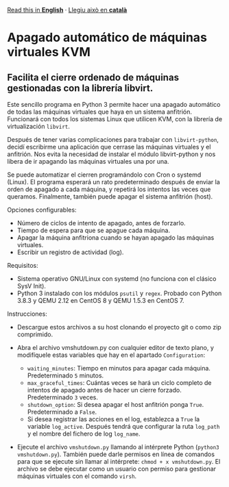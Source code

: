 [Read this in **English**](README.md) · [Llegiu això en **català**](README.ca.md)

# Apagado automático de máquinas virtuales KVM
## Facilita el cierre ordenado de máquinas gestionadas con la librería libvirt.

Este sencillo programa en Python 3 permite hacer una apagado automático de todas las máquinas virtuales que haya en un sistema anfitrión. Funcionará con todos los sistemas Linux que utilicen KVM, con la librería de virtualización ```libvirt```.

Después de tener varias complicaciones para trabajar con ```libvirt-python```, decidí escribirme una aplicación que cerrase las máquinas virtuales y el anfitrión. Nos evita la necesidad de instalar el módulo libvirt-python y nos libera de ir apagando las máquinas virtuales una por una.

Se puede automatizar el cierren programándolo con Cron o systemd (Linux). El programa esperará un rato predeterminado después de enviar la orden de apagado a cada máquina, y repetirá los intentos las veces que queramos. Finalmente, también puede apagar el sistema anfitrión (host).

Opciones configurables:

- Número de ciclos de intento de apagado, antes de forzarlo.
- Tiempo de espera para que se apague cada máquina.
- Apagar la máquina anfitriona cuando se hayan apagado las máquinas virtuales.
- Escribir un registro de actividad (log).

Requisitos:

- Sistema operativo GNU/Linux con systemd (no funciona con el clásico SysV Init).
- Python 3 instalado con los módulos ```psutil``` y ```regex```. Probado con Python 3.8.3 y QEMU 2.12 en CentOS 8 y QEMU 1.5.3 en CentOS 7.

Instrucciones:

- Descargue estos archivos a su host clonando el proyecto git o como zip comprimido.
- Abra el archivo vmshutdown.py con cualquier editor de texto plano, y modifíquele estas variables que hay en el apartado ```Configuration```:

    - ```waiting_minutes```: Tiempo en minutos para apagar cada máquina. Predeterminado ```5``` minutos.
    - ```max_graceful_times```: Cuántas veces se hará un ciclo completo de intentos de apagado antes de hacer un cierre forzado. Predeterminado ```3``` veces.
    - ```shutdown_option```: Si desea apagar el host anfitrión ponga ```True```. Predeterminado a ```False```.
    - Si desea registrar las acciones en el log, establezca a ```True``` la variable ```log_active```. Después tendrá que configurar la ruta ```log_path``` y el nombre del fichero de log ```log_name```.

- Ejecute el archivo ```vmshutdown.py``` llamando al intérprete Python (```python3 vmshutdown.py```). También puede darle permisos en línea de comandos para que se ejecute sin llamar al intérprete: ```chmod + x vmshutdown.py```. El archivo se debe ejecutar como un usuario con permiso para gestionar máquinas virtuales con el comando ```virsh```.
